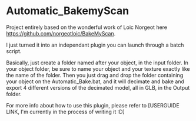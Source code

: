 # Automatic_BakemyScan
Project entirely based on the wonderful work of Loic Norgeot here https://github.com/norgeotloic/BakeMyScan. 

I just turned it into an independant plugin you can launch through a batch script. 

Basically, just create a folder named after your object, in the input folder. In your object folder, be sure to name your object and your texture exactly like the name of the folder. Then you just drag and drop the folder containing your object on the Automatic_Bake.bat, and it will decimate and bake and export 4 different versions of the decimated model, all in GLB, in the Output folder.

For more info about how to use this plugin, please refer to [USERGUIDE LINK, I'm currently in the process of writing it :D]
